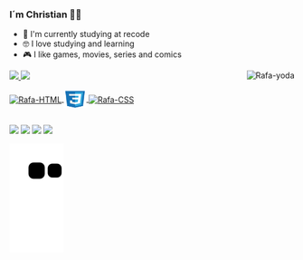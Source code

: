 ###  I´m Christian 🦇🤵

- 🌱 I'm currently studying at recode
- 🤓 I love studying and learning
- 🎮 I like games, movies, series and comics

<div>
  <a href="https://github.com/Christian-M-Silva">
  <img height="150em" src="https://github-readme-stats.vercel.app/api?username=Christian-M-Silva&show_icons=true&theme=gotham&include_all_commits=true&count_private=true"/>
  <img height="140em" src="https://github-readme-stats.vercel.app/api/top-langs/?username=Christian-M-Silva&layout=compact&langs_count=7&theme=github_dark"/>
  <img height="140em" align="right" alt="Rafa-yoda" src="https://media.giphy.com/media/B4jfJqiIxvU08/giphy.gif">
</div>
  
<div style="display: inline_block"><br>
  <img align="center" alt="Rafa-HTML" height="30" width="40" src="https://cdn.jsdelivr.net/gh/devicons/devicon/icons/html5/html5-original.svg">
  <img align="center" alt="Rafa-CSS" height="30" width="40" src="https://raw.githubusercontent.com/devicons/devicon/master/icons/css3/css3-original.svg">
  <img align="center" alt="Rafa-CSS" height="40" width="50" src="https://cdn.jsdelivr.net/gh/devicons/devicon/icons/java/java-original.svg" />
</div>
 
  ##
  
  <div>
    <a href="https://www.instagram.com/apredizti/" target="_blank"><img src="https://img.shields.io/badge/-Instagram-%23E4405F?style=for-the-badge&logo=instagram&logoColor=white" target="_blank"></a>
    <a href = "https://github.com/Christian-M-Silva"><img src="https://img.shields.io/badge/GitHub-100000?style=for-the-badge&logo=github&logoColor=white"></a>
    <a href="https://www.linkedin.com/in/christian-silva-83172621a" target="_blank"><img src="https://img.shields.io/badge/-LinkedIn-%230077B5?style=for-the-badge&logo=linkedin&logoColor=white" target="_blank"></a> 
    <a href = "https://www.facebook.com/profile.php?id=100069280030811"><img src="https://img.shields.io/badge/Facebook-1877F2?style=for-the-badge&logo=facebook&logoColor=white"></a> 
 </div>
    
 
   ![Snake animation](https://github.com/Christian-M-Silva/Christian-M-Silva/blob/output/github-contribution-grid-snake.svg)
 
